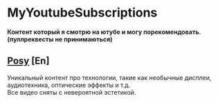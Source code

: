 # MyYoutubeSubscriptions
**Контент который я смотрю на ютубе и могу порекомендовать. (пуллреквесты не принимаються)**

## [Posy](https://www.youtube.com/@PosyMusic) [En]
Уникальный контент про технологии, такие как необычные дисплеи, аудиотехника, оптические эффекты и т.д.  
Все видео сняты с невероятной эстетикой.
